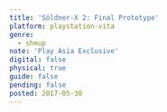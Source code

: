 ```yaml
---
title: 'Söldner-X 2: Final Prototype'
platform: playstation-vita
genre:
  - shmup
note: 'Play Asia Exclusive'
digital: false
physical: true
guide: false
pending: false
posted: 2017-05-30
---
```

